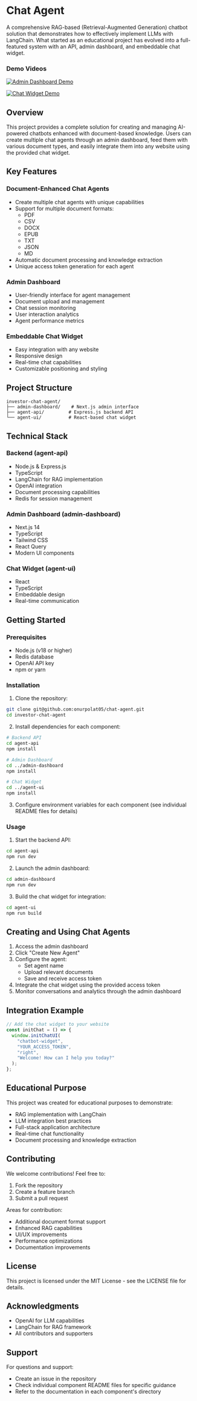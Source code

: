 # Chat Agent

A comprehensive RAG-based (Retrieval-Augmented Generation) chatbot solution that demonstrates how to effectively implement LLMs with LangChain. What started as an educational project has evolved into a full-featured system with an API, admin dashboard, and embeddable chat widget.

### Demo Videos

[![Admin Dashboard Demo](https://img.youtube.com/vi/zBTSlGhDmu8/0.jpg)](https://youtu.be/zBTSlGhDmu8)

[![Chat Widget Demo](https://img.youtube.com/vi/-daQSuFkHAw/0.jpg)](https://youtube.com/shorts/-daQSuFkHAw)

## Overview

This project provides a complete solution for creating and managing AI-powered chatbots enhanced with document-based knowledge. Users can create multiple chat agents through an admin dashboard, feed them with various document types, and easily integrate them into any website using the provided chat widget.

## Key Features

### Document-Enhanced Chat Agents
- Create multiple chat agents with unique capabilities
- Support for multiple document formats:
  - PDF
  - CSV
  - DOCX
  - EPUB
  - TXT
  - JSON
  - MD
- Automatic document processing and knowledge extraction
- Unique access token generation for each agent

### Admin Dashboard
- User-friendly interface for agent management
- Document upload and management
- Chat session monitoring
- User interaction analytics
- Agent performance metrics

### Embeddable Chat Widget
- Easy integration with any website
- Responsive design
- Real-time chat capabilities
- Customizable positioning and styling

## Project Structure

```
investor-chat-agent/
├── admin-dashboard/    # Next.js admin interface
├── agent-api/         # Express.js backend API
└── agent-ui/          # React-based chat widget
```

## Technical Stack

### Backend (agent-api)
- Node.js & Express.js
- TypeScript
- LangChain for RAG implementation
- OpenAI integration
- Document processing capabilities
- Redis for session management

### Admin Dashboard (admin-dashboard)
- Next.js 14
- TypeScript
- Tailwind CSS
- React Query
- Modern UI components

### Chat Widget (agent-ui)
- React
- TypeScript
- Embeddable design
- Real-time communication

## Getting Started

### Prerequisites
- Node.js (v18 or higher)
- Redis database
- OpenAI API key
- npm or yarn

### Installation

1. Clone the repository:
```bash
git clone git@github.com:onurpolat05/chat-agent.git
cd investor-chat-agent
```

2. Install dependencies for each component:
```bash
# Backend API
cd agent-api
npm install

# Admin Dashboard
cd ../admin-dashboard
npm install

# Chat Widget
cd ../agent-ui
npm install
```

3. Configure environment variables for each component (see individual README files for details)

### Usage

1. Start the backend API:
```bash
cd agent-api
npm run dev
```

2. Launch the admin dashboard:
```bash
cd admin-dashboard
npm run dev
```

3. Build the chat widget for integration:
```bash
cd agent-ui
npm run build
```

## Creating and Using Chat Agents

1. Access the admin dashboard
2. Click "Create New Agent"
3. Configure the agent:
   - Set agent name
   - Upload relevant documents
   - Save and receive access token
4. Integrate the chat widget using the provided access token
5. Monitor conversations and analytics through the admin dashboard

## Integration Example

```typescript
// Add the chat widget to your website
const initChat = () => {
  window.initChatUI(
    "chatbot-widget",
    "YOUR_ACCESS_TOKEN",
    "right",
    "Welcome! How can I help you today?"
  );
};
```

## Educational Purpose

This project was created for educational purposes to demonstrate:
- RAG implementation with LangChain
- LLM integration best practices
- Full-stack application architecture
- Real-time chat functionality
- Document processing and knowledge extraction

## Contributing

We welcome contributions! Feel free to:
1. Fork the repository
2. Create a feature branch
3. Submit a pull request

Areas for contribution:
- Additional document format support
- Enhanced RAG capabilities
- UI/UX improvements
- Performance optimizations
- Documentation improvements

## License

This project is licensed under the MIT License - see the LICENSE file for details.

## Acknowledgments

- OpenAI for LLM capabilities
- LangChain for RAG framework
- All contributors and supporters

## Support

For questions and support:
- Create an issue in the repository
- Check individual component README files for specific guidance
- Refer to the documentation in each component's directory 